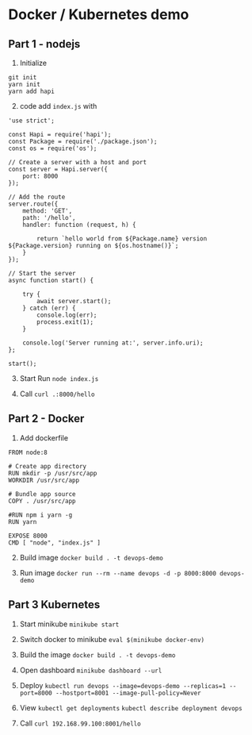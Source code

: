 # Docker / Kubernetes demo

## Part 1 - nodejs
1. Initialize
```
git init
yarn init
yarn add hapi
```

2. code
add `index.js` with
```
'use strict';

const Hapi = require('hapi');
const Package = require('./package.json');
const os = require('os');

// Create a server with a host and port
const server = Hapi.server({
    port: 8000
});

// Add the route
server.route({
    method: 'GET',
    path: '/hello',
    handler: function (request, h) {

        return `hello world from ${Package.name} version ${Package.version} running on ${os.hostname()}`;
    }
});

// Start the server
async function start() {

    try {
        await server.start();
    } catch (err) {
        console.log(err);
        process.exit(1);
    }

    console.log('Server running at:', server.info.uri);
};

start();
```

3. Start
Run `node index.js`

4. Call
`curl .:8000/hello`


## Part 2 - Docker
1. Add dockerfile
```
FROM node:8

# Create app directory
RUN mkdir -p /usr/src/app
WORKDIR /usr/src/app

# Bundle app source
COPY . /usr/src/app

#RUN npm i yarn -g
RUN yarn

EXPOSE 8000
CMD [ "node", "index.js" ]
```

2. Build image
`docker build . -t devops-demo`

3. Run image
`docker run --rm --name devops -d -p 8000:8000 devops-demo`

## Part 3 Kubernetes
1. Start minikube
`minikube start`

2. Switch docker to minikube
`eval $(minikube docker-env)`

3. Build the image
`docker build . -t devops-demo`

4. Open dashboard
`minikube dashboard --url`

5. Deploy
`kubectl run devops --image=devops-demo --replicas=1 --port=8000 --hostport=8001 --image-pull-policy=Never`

6. View
`kubectl get deployments`
`kubectl describe deployment devops`

7. Call
`curl 192.168.99.100:8001/hello`
